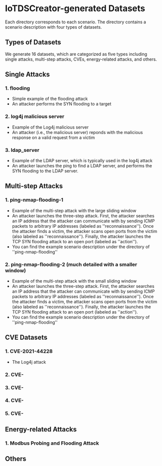 # IoTDSCreator-generated Datasets

Each directory corresponds to each scenario. The directory contains a scenario description with four types of datasets.

## Types of Datasets
We generate 16 datasets, which are categorized as five types including single attacks, multi-step attacks, CVEs, energy-related attacks, and others.

## Single Attacks

### 1. flooding

 - Simple example of the flooding attack
 - An attacker performs the SYN flooding to a target

### 2. log4j malicious server

 - Example of the Log4j malicious server
 - An attacker (i.e., the malicious server) reponds with the malicious response on a valid request from a victim

### 3. ldap_server

 - Example of the LDAP server, which is typically used in the log4j attack
 - An attacker launches the ping to find a LDAP server, and performs the SYN flooding to the LDAP server.

## Multi-step Attacks

### 1. ping-nmap-flooding-1

 - Example of the multi-step attack with the large sliding window
 - An attacker launches the three-step attack. First, the attacker searches an IP address that the attacker can communicate with by sending ICMP packets to arbitrary IP addresses (labeled as ''reconnaissance''). Once the attacker finds a victim, the attacker scans open ports from the victim (also labeled as ''reconnaissance''). Finally, the attacker launches the TCP SYN flooding attack to an open port (labeled as ''action'').
 - You can find the example scenario description under the directory of ''ping-nmap-flooding''

### 2. ping-nmap-flooding-2 (much detailed with a smaller window)

 - Example of the multi-step attack with the small sliding window
 - An attacker launches the three-step attack. First, the attacker searches an IP address that the attacker can communicate with by sending ICMP packets to arbitrary IP addresses (labeled as ''reconnaissance''). Once the attacker finds a victim, the attacker scans open ports from the victim (also labeled as ''reconnaissance''). Finally, the attacker launches the TCP SYN flooding attack to an open port (labeled as ''action'').
 - You can find the example scenario description under the directory of ''ping-nmap-flooding''

## CVE Datasets

### 1. CVE-2021-44228

 - The Log4j attack

### 2. CVE-

### 3. CVE-

### 4. CVE-

### 5. CVE-

## Energy-related Attacks

### 1. Modbus Probing and Flooding Attack

## Others
